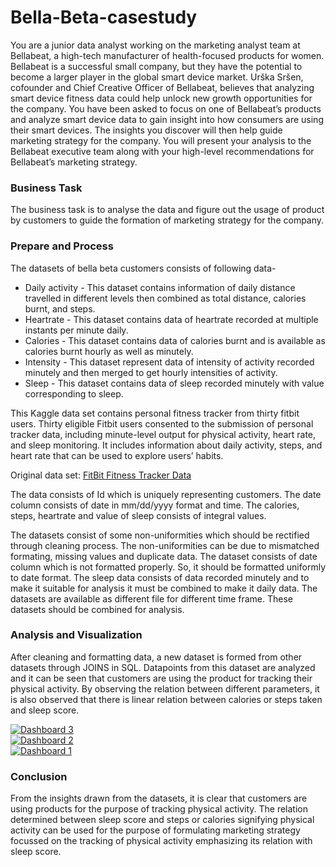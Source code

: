 # Bella-Beta-casestudy
You are a junior data analyst working on the marketing analyst team at Bellabeat, a high-tech manufacturer of health-focused
products for women. Bellabeat is a successful small company, but they have the potential to become a larger player in the
global smart device market. Urška Sršen, cofounder and Chief Creative Officer of Bellabeat, believes that analyzing smart
device fitness data could help unlock new growth opportunities for the company. You have been asked to focus on one of
Bellabeat’s products and analyze smart device data to gain insight into how consumers are using their smart devices. The
insights you discover will then help guide marketing strategy for the company. You will present your analysis to the Bellabeat
executive team along with your high-level recommendations for Bellabeat’s marketing strategy.


### Business Task
The business task is to analyse the data and figure out the usage of product by customers to guide the formation of marketing strategy for the company.

### Prepare and Process
The datasets of bella beta customers consists of following data-
* Daily activity - This dataset contains information of daily distance travelled in different levels then combined as total distance, calories burnt, and steps.
* Heartrate - This dataset contains data of heartrate recorded at multiple instants per minute daily.
* Calories - This dataset contains data of calories burnt and is available as calories burnt hourly as well as minutely.
* Intensity - This dataset represent data of intensity of activity recorded minutely and then merged to get hourly intensities of activity.
* Sleep - This dataset contains data of sleep recorded minutely with value corresponding to sleep.

This Kaggle data set contains personal fitness tracker from thirty fitbit users. Thirty eligible Fitbit users consented to the submission of
personal tracker data, including minute-level output for physical activity, heart rate, and sleep monitoring. It includes
information about daily activity, steps, and heart rate that can be used to explore users’ habits.

Original data set: [FitBit Fitness Tracker Data](https://www.kaggle.com/code/youssefabdelghfar/fitbit-fitness-tracker-data)

The data consists of Id which is uniquely representing customers. The date column consists of date in mm/dd/yyyy format and time. The calories, steps, heartrate and value of sleep consists of integral values.

The datasets consist of some non-uniformities which should be rectified through cleaning process. The non-uniformities can be due to mismatched formating, missing values and duplicate data.
The dataset consists of date column which is not formatted properly. So, it should be formatted uniformly to date format. The sleep data consists of data recorded minutely and to make it suitable for analysis 
it must be combined to make it daily data. 
The datasets are available as different file for different time frame. These datasets should be combined for analysis.

### Analysis and Visualization
After cleaning and formatting data, a new dataset is formed from other datasets through JOINS in SQL. Datapoints from this dataset are analyzed and it can be seen that customers are using the product for tracking 
their physical activity. By observing the relation between different parameters, it is also observed that there is linear relation between calories or steps taken and sleep score.

<div class='tableauPlaceholder' id='viz1710076807421' style='position: relative'><noscript><a href='#'><img alt='Dashboard 3 ' src='https:&#47;&#47;public.tableau.com&#47;static&#47;images&#47;To&#47;TotalDistancevsDate&#47;Dashboard3&#47;1_rss.png' style='border: none' /></a></noscript><object class='tableauViz'  style='display:none;'><param name='host_url' value='https%3A%2F%2Fpublic.tableau.com%2F' /> <param name='embed_code_version' value='3' /> <param name='site_root' value='' /><param name='name' value='TotalDistancevsDate&#47;Dashboard3' /><param name='tabs' value='no' /><param name='toolbar' value='yes' /><param name='static_image' value='https:&#47;&#47;public.tableau.com&#47;static&#47;images&#47;To&#47;TotalDistancevsDate&#47;Dashboard3&#47;1.png' /> <param name='animate_transition' value='yes' /><param name='display_static_image' value='yes' /><param name='display_spinner' value='yes' /><param name='display_overlay' value='yes' /><param name='display_count' value='yes' /><param name='language' value='en-US' /></object></div>    

<div class='tableauPlaceholder' id='viz1710076849612' style='position: relative'><noscript><a href='#'><img alt='Dashboard 2 ' src='https:&#47;&#47;public.tableau.com&#47;static&#47;images&#47;Ca&#47;CaloriesvsDate&#47;Dashboard2&#47;1_rss.png' style='border: none' /></a></noscript><object class='tableauViz'  style='display:none;'><param name='host_url' value='https%3A%2F%2Fpublic.tableau.com%2F' /> <param name='embed_code_version' value='3' /> <param name='site_root' value='' /><param name='name' value='CaloriesvsDate&#47;Dashboard2' /><param name='tabs' value='no' /><param name='toolbar' value='yes' /><param name='static_image' value='https:&#47;&#47;public.tableau.com&#47;static&#47;images&#47;Ca&#47;CaloriesvsDate&#47;Dashboard2&#47;1.png' /> <param name='animate_transition' value='yes' /><param name='display_static_image' value='yes' /><param name='display_spinner' value='yes' /><param name='display_overlay' value='yes' /><param name='display_count' value='yes' /><param name='language' value='en-US' /></object></div>   


<div class='tableauPlaceholder' id='viz1710073988957' style='position: relative'><noscript><a href='#'><img alt='Dashboard 1 ' src='https:&#47;&#47;public.tableau.com&#47;static&#47;images&#47;Be&#47;BellaBeatAnalysis_17098487273780&#47;Dashboard1&#47;1_rss.png' style='border: none' /></a></noscript><object class='tableauViz'  style='display:none;'><param name='host_url' value='https%3A%2F%2Fpublic.tableau.com%2F' /> <param name='embed_code_version' value='3' /> <param name='site_root' value='' /><param name='name' value='BellaBeatAnalysis_17098487273780&#47;Dashboard1' /><param name='tabs' value='no' /><param name='toolbar' value='yes' /><param name='static_image' value='https:&#47;&#47;public.tableau.com&#47;static&#47;images&#47;Be&#47;BellaBeatAnalysis_17098487273780&#47;Dashboard1&#47;1.png' /> <param name='animate_transition' value='yes' /><param name='display_static_image' value='yes' /><param name='display_spinner' value='yes' /><param name='display_overlay' value='yes' /><param name='display_count' value='yes' /><param name='language' value='en-US' /></object></div>                

### Conclusion
From the insights drawn from the datasets, it is clear that customers are using products for the purpose of tracking physical activity. The relation determined between sleep score and steps or calories signifying 
physical activity can be used for the purpose of formulating marketing strategy focussed on the tracking of physical activity emphasizing its relation with sleep score.



